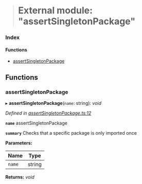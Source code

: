 > # External module: "assertSingletonPackage"

### Index

#### Functions

* [assertSingletonPackage](_assertsingletonpackage_.md#assertsingletonpackage)

## Functions

###  assertSingletonPackage

▸ **assertSingletonPackage**(`name`: string): *void*

*Defined in [assertSingletonPackage.ts:12](https://github.com/polkadot-js/common/blob/fcdec01/packages/util/src/assertSingletonPackage.ts#L12)*

**`name`** assertSingletonPackage

**`summary`** Checks that a specific package is only imported once

**Parameters:**

Name | Type |
------ | ------ |
`name` | string |

**Returns:** *void*